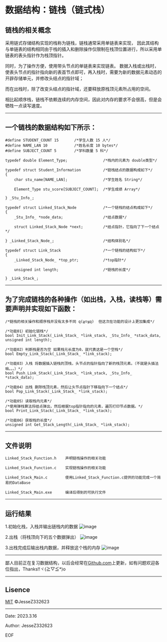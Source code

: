 数据结构：链栈（链式栈）
======================================

链栈的相关概念
----------------------------------------------------------------------------------------------------------------------------------
采用链式存储结构实现的栈称为链栈，链栈通常采用单链表来实现，
因此其结构与单链表的结构相同由于栈的插入和删除操作仅限制在栈顶位置进行，所以采用单链表的表头指针作为栈顶指针。

同时，为了操作方便，使用带头节点的单链表来实现链表。
数据入栈或出栈时，使表头节点的指针指向新的表首节点即可，再入栈时，需要为新的数据元素动态的开辟存储单元，并修改头结点的指针域；

而在出栈时，除了改变头结点的指针域，还要释放原栈顶元素所占用的空间。

相比起顺序栈，链栈不依赖连续的内存空间，因此对内存的要求不会很高，但是会牺牲一点读写速度。

----------------------------------------------------------------------------------------------------------------------------------
一个链栈的数据结构如下所示：
----------------------------------------------------------------------------------------------------------------------------------
    #define STUDENT_COUNT 15       /*学生人数 15 人*/
    #define NAME_LAN 10            /*姓名长度 10 bytes*/
    #define SUBJECT_COUNT 5        /*学科数量 5 科*/

    typedef double Element_Type;                /*栈内的元素为 double类型*/

    typedef struct Student_Information          /*链栈结点的数据构成如下*/
    {
        char stu_name[NAME_LAN];                /*学生姓名 String*/

        Element_Type stu_score[SUBJECT_COUNT];  /*学生成绩 Array*/

    } _Stu_Info_;

    typedef struct Linked_Stack_Node            /*一个链栈的结点构成如下*/
    {
        _Stu_Info_ *node_data;                  /*结点数据*/

        struct Linked_Stack_Node *next;         /*结点指针，它指向了下一个结点*/

    } _Linked_Stack_Node_;                      /*结构体别名*/

    typedef struct Link_Stack                   /*一个链栈的结构如下*/
    {
        _Linked_Stack_Node_ *top_ptr;           /*top指针*/

        unsigned int length;                    /*链栈的长度*/

    } _Link_Stack_;

----------------------------------------------------------------------------------------------------------------------------------
为了完成链栈的各种操作（如出栈，入栈，读栈等）需要声明并实现如下函数：
----------------------------------------------------------------------------------------------------------------------------------
    /*链栈的相关操作和顺序栈并没有太多不同 q(≧▽≦q)  但这次在功能的设计上更加集成*/
    
    /*功能01）初始化链栈*/
    bool Init_Link_Stack(_Link_Stack_ *link_stack, _Stu_Info_ *stack_data, unsigned int length);

    /*功能02）判断栈是否为空 如果栈元长度为0，就代表这是一个空栈*/
    bool Empty_Link_Stack(_Link_Stack_ *link_stack);

    /*功能03）入栈 将数据插入链栈的顶栈，头节点的指针指向了新的栈顶元素。（不就是头插法嘛。。。）*/
    bool Push_Link_Stack(_Link_Stack_ *link_stack, _Stu_Info_ *stack_data);

    /*功能04）出栈 删除栈顶元素，然后让头节点指针下移指向下一个结点*/
    bool Pop_Link_Stack(_Link_Stack_ *link_stack);

    /*功能05）读取栈内元素*/
    /*使用弹栈算法将结点弹出，然后根据top指针指向的元素，遍历打印节点数据。*/
    bool Print_Link_Stack(_Link_Stack_ *link_stack);

    /*功能06）获取栈的长度*/
    unsigned int Get_Stack_Length(_Link_Stack_ *link_stack);
----------------------------------------------------------------------------------------------------------------------------------
文件说明
----------------------------------------------------------------------------------------------------------------------------------
    Linked_Stack_Function.h    声明链栈操作的相关功能

    Linked_Stack_Function.c    实现链栈操作的相关功能

    Linked_Stack_Main.c        使用Linked_Stack_Function.c提供的功能完成一个简易的DataBase

    Linked_Stack_Main.exe      编译后得到的可执行文件
----------------------------------------------------------------------------------------------------------------------------------  
运行结果
----------------------------------------------------------------------------------------------------------------------------------  

1.初始化栈，入栈并输出链栈内的数据
![image](https://user-images.githubusercontent.com/101250851/225640973-fac34c09-feaa-4df1-9b83-cd3639c28f91.png)

2.出栈（将栈顶向下的五个数据弹出）
![image](https://user-images.githubusercontent.com/101250851/225641855-32a35b5f-bcf5-4ac1-ab48-211307c20d2d.png)

3.出栈完成后输出栈内数据，并释放这个栈的内存
![image](https://user-images.githubusercontent.com/101250851/225642127-234bfa3b-830c-4fa0-94a0-57b846338d23.png)

----------------------------------------------------------------------------------------------------------------------------------  

鄙人目前正在复习数据结构，以后会经常在[Github.com](https://github.com/JesseZ332623)上更新，如有问题欢迎各位指出，Thanks!!ヾ(≧▽≦*)o

---------------------------------------------------------------------------------------------------------------------------------- 
Lisence
---------------------------------------------------------------------------------------------------------------------------------- 

[MIT](https://choosealicense.com/licenses/mit/) &copy;JesseZ332623

---------------------------------------------------------------------------------------------------------------------------------- 

Date: 2023.3.16

Author: JesseZ332623

EOF
